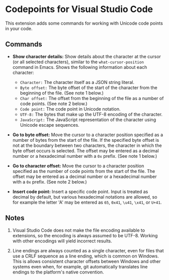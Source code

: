 # Codepoints for Visual Studio Code

This extension adds some commands for working with Unicode code points in your code.

## Commands

* **Show character details:** Show details about the character at the cursor (or all selected characters), similar to the `what-cursor-position` command in Emacs.  Shows the following information about each character:

  * `Character:`  The character itself as a JSON string literal.
  * `Byte offset:`  The byte offset of the start of the character from the beginning of the file.  (See note 1 below.)
  * `Char offset:`  The offset from the beginning of the file as a number of code points.  (See note 2 below.)
  * `Code point:`  The code point in Unicode notation.
  * `UTF-8:`  The bytes that make up the UTF-8 encoding of the character.
  * `JavaScript:`  The JavaScript representation of the character using Unicode escape sequences.

* **Go to byte offset:**  Move the cursor to a character position specified as a number of bytes from the start of the file.  If the specified byte offset is not at the boundary between two characters, the character in which the byte offset occurs is selected.  The offset may be entered as a decimal number or a hexadecimal number with a `0x` prefix.  (See note 1 below.)

* **Go to character offset:**  Move the cursor to a character position specified as the number of code points from the start of the file.  The offset may be entered as a decimal number or a hexadecimal number with a `0x` prefix.  (See note 2 below.)

* **Insert code point:**  Insert a specific code point.  Input is treated as decimal by default, but various hexadecimal notations are allowed, so for example the letter 'A' may be entered as `65`, `0x41`, `\u41`, `\x41`, or `U+41`.


## Notes

1. Visual Studio Code does not make the file encoding available to extensions, so the encoding is always assumed to be UTF-8.  Working with other encodings will yield incorrect results.

2. Line endings are always counted as a single character, even for files that use a CRLF sequence as a line ending, which is common on Windows.  This is allows consistent character offsets between Windows and other systems even when, for example, git automatically translates line endings to the platform's native convention.